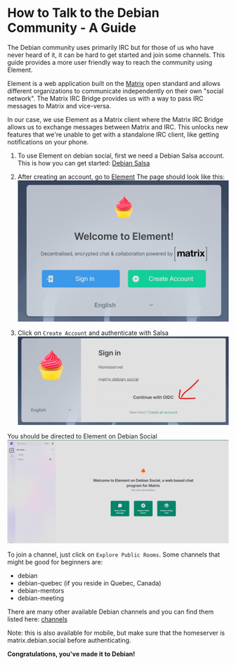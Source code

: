 # How to Talk to the Debian Community - A Guide

The Debian community uses primarily IRC but for those of us who have never heard of it, it can be hard to get started and join some channels.
This guide provides a more user friendly way to reach the community using Element. 

Element is a web application built on the [Matrix](https://matrix.org/try-matrix/) open standard and allows different organizations to communicate independently on their own "social network". The Matrix IRC Bridge provides us with a way to pass IRC messages to Matrix and vice-versa.

In our case, we use Element as a Matrix client where the Matrix IRC Bridge allows us to exchange messages between Matrix and IRC. This unlocks new features that we're unable to get with a standalone IRC client, like getting notifications on your phone. 

1. To use Element on debian social, first we need a Debian Salsa account. 
    This is how you can get started: [Debian Salsa](https://wiki.debian.org/Salsa)

2. After creating an account, go to [Element](https://element.debian.social/)
   The page should look like this: ![Debian Element](/img/element_welcome.png)

3. Click on `Create Account` and authenticate with Salsa
   ![Create Account](/img/element_create_account.png)

You should be directed to Element on Debian Social
![Welcome](/img/element_debiansocial.png)

To join a channel, just click on `Explore Public Rooms`. 
Some channels that might be good for beginners are:

- debian
- debian-quebec (if you reside in Quebec, Canada)
- debian-mentors
- debian-meeting

There are many other available Debian channels and you can find them listed here: [channels](https://wiki.debian.org/IRC)

Note: this is also available for mobile, but make sure that the homeserver is matrix.debian.social before authenticating.

**Congratulations, you've made it to Debian!**
